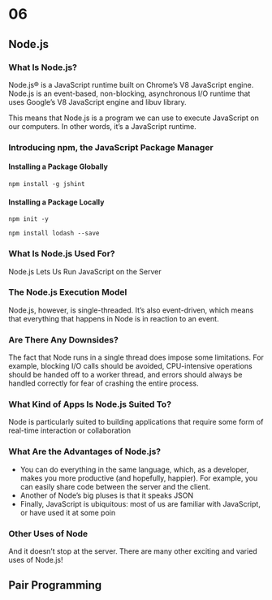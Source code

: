 # 06

## Node.js

### What Is Node.js?
Node.js® is a JavaScript runtime built on Chrome’s V8 JavaScript engine.
Node.js is an event-based, non-blocking, asynchronous I/O runtime that uses Google’s V8 JavaScript engine and libuv library.

This means that Node.js is a program we can use to execute JavaScript on our computers. In other words, it’s a JavaScript runtime.

### Introducing npm, the JavaScript Package Manager

#### Installing a Package Globally
```
npm install -g jshint
```

#### Installing a Package Locally
```
npm init -y

npm install lodash --save
```

### What Is Node.js Used For?
Node.js Lets Us Run JavaScript on the Server

### The Node.js Execution Model
Node.js, however, is single-threaded. It’s also event-driven, which means that everything that happens in Node is in reaction to an event.

### Are There Any Downsides?
The fact that Node runs in a single thread does impose some limitations. For example, blocking I/O calls should be avoided, CPU-intensive operations should be handed off to a worker thread, and errors should always be handled correctly for fear of crashing the entire process.

### What Kind of Apps Is Node.js Suited To?
Node is particularly suited to building applications that require some form of real-time interaction or collaboration

### What Are the Advantages of Node.js?
- You can do everything in the same language, which, as a developer, makes you more productive (and hopefully, happier). For example, you can easily share code between the server and the client.
- Another of Node’s big pluses is that it speaks JSON
- Finally, JavaScript is ubiquitous: most of us are familiar with JavaScript, or have used it at some poin

### Other Uses of Node
And it doesn’t stop at the server. There are many other exciting and varied uses of Node.js!

## Pair Programming


